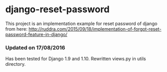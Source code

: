 # django-reset-password
This project is an implementation example for reset password of django from here: http://ruddra.com/2015/09/18/implementation-of-forgot-reset-password-feature-in-django/


### Updated on 17/08/2016

Has been tested for Django 1.9 and 1.10. Rewritten views.py in utils directory.
